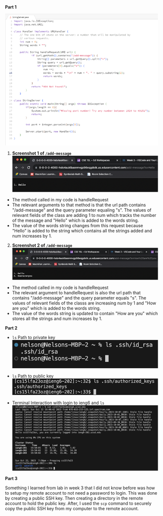 **Part 1**

![Image](stringserver.png)

1. **Screenshot 1 of `/add-message`**
![Image](ss1.png)
- The method called in my code is handleRequest
- The relevant arguments to that method is that the url path contains "/add-message" and the query parameter equaling "s". The values of relevant fields of the class are adding 1 to num which tracks the number of the message and "Hello" which is added to the words string.
- The value of the words string changes from this request because "Hello" is added to the string which contains all the strings added and num increases by 1.

2. **Screenshot 2 of `/add-message`**
![Image](ss2.png)
- The method called in my code is handleRequest
- The relevant argument to handleRequest is also the url path that contains "/add-message" and the query parameter equals "s". The values of relevant fields of the classs are increasing num by 1 and "How are you" which is added to the words string.
- The value of the words string is updated to contain "How are you" which stores all the strings and num increases by 1.

**Part 2**

- `ls` Path to private key
![Image](private.png)

- `ls` Path to public key
![Image](public.png)

- Terminal Interaction with login to ieng6 and `ls`
![Image](terminal.png)

**Part 3**

Something I learned from lab in week 3 that I did not know before was how to setup my remote account to not need a password to login. This was done by creating a public SSH key. Then creating a directory in the remote account to hold the public key. After, I used the `scp` command to securely copy the public SSH key from my computer to the remote account.
